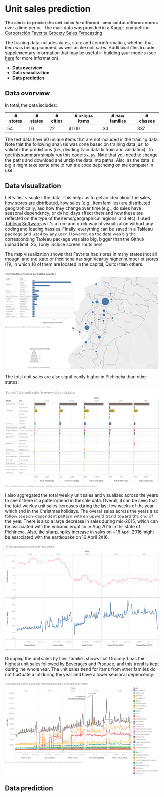 # Unit sales prediction 

The aim is to predict the unit sales for different items sold at different stores over a time period. The main data was provided in a Kaggle competition [Corporación Favorita Grocery Sales Forecasting](https://www.kaggle.com/c/favorita-grocery-sales-forecasting/data) 

The training data includes dates, store and item information, whether that item was being promoted, as well as the unit sales. Additional files include supplementary information that may be useful in building your models (see [here](https://www.kaggle.com/c/favorita-grocery-sales-forecasting/data) for more information).

- **Data overview**  
- **Data visualization**
- **Data prediction**

## Data overview  
In total, the data includes:

|# stores | # states | # cities |# unique items | # item families  | # classes |
|---------|----------|----------|---------------|------------------|-----------|
|54       | 16       |22        | 4100          | 33               | 337       |

The test data have 60 unique items that are not included in the training data. Note that the following analysis was done based on training data just to validate the predictions (i.e., dividing train data to train and validation). To get this summary simply run this code: [`xx.py`](). Note that you need to change the paths and download and unzip the data into paths. Also, as the data is big it might take some time to run the code depending on the computer in use. 

## Data visualization
Let's first visualize the data. This helps us to get an idea about the sales, how stores are distributed, how sales (e.g., item families) are distributed geographically, and how they change over time (e.g., do sales have seasonal dependency, or do holidays affect them and how these are reflected on the type of the items/geographical regions, and etc). I used [Tableau Software](https://www.tableau.com) as it's a nice and quick way of visualization without any coding and loading hassles. Finally, everything can be saved in a Tableau package and used by any user. However, as the data was big the corresponding Tableau package was also big, bigger than the Github upload limit. So, I only include screen shuts here.

The map visualization shows that Favorita has stores in many states (not all though) and the state of Pichincha has significantly higher number of stores (19, in which 18 of them are located in the capital, Quito) than others.

![](images/img_01.png)


The total unit sales are also significantly higher in Pichincha than other states:



![](images/img_03.png)


I also aggregated the total weekly unit sales and visualized across the years to see if there is a pattern/trend in the sale data. Overall, it can be seen that the total weekly unit sales increases during the last few weeks of the year which end in the Christmas holidays. The overall sales across the years also follow season-dependent pattern with an upward trend toward the end of the year. There is also a large decrease in sales during mid-2015, which can be associated with the volcanic eruption in Aug 2015 in the state of Pichincha. Also, the sharp, spiky increase in sales on ~18 April 2016 might be associated with the earthquake on 16 April 2016.


![](images/img_04.png)


Grouping the unit sales by their families shows that Grocery 1  has the highest unit sales followed by Beverages and Produce, and this trend is kept during the whole year. The unit sales trend for items from other families do not fluctuate a lot during the year and have a lower seasonal dependency.


![](images/img_05.png)




















## Data prediction 

